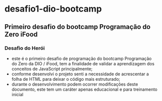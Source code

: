 # desafio1-dio-bootcamp
## Primeiro desafio do bootcamp Programação do Zero iFood
### Desafio do Herói
- este é o primeiro desafio de programação do bootcamp Programação do Zero da DIO / iFood, tem a finalidade de validar a aprendizagem dos conceitos de JavaScript principalmente;
- conforme desenvolvi o projeto senti a necessidade de acrescentar a folha de HTML para deixar o código mais estruturado;
- durante o desenvolvimento podem ocorrer modificações deste documento, este tem um caráter apenas educacional e para treinamento inicial
